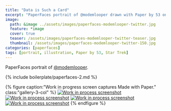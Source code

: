 ```yaml
---
title: "Data is Such a Card"
excerpt: "PaperFaces portrait of @modemlooper drawn with Paper by 53 on an iPad."
image: 
  path: &image ../assets/images/paperfaces-modemlooper-twitter.jpg 
  feature: *image
  cover: true
  teaser: /assets/images/paperfaces-modemlooper-twitter-teaser.jpg
  thumbnail: /assets/images/paperfaces-modemlooper-twitter-150.jpg
categories: [paperfaces]
tags: [portrait, illustration, Paper by 53, Star Trek]
---
```


PaperFaces portrait of [@modemlooper](https://twitter.com/modemlooper).

{% include boilerplate/paperfaces-2.md %}

{% figure caption:"Work in progress screen captures Made with Paper." class:"gallery-3-col" %}
[![Work in process screenshot](/assets/images/paperfaces-modemlooper-process-1-600.jpg)](/assets/images/paperfaces-modemlooper-process-1-lg.jpg) [![Work in process screenshot](/assets/images/paperfaces-modemlooper-process-2-600.jpg)](/assets/images/paperfaces-modemlooper-process-2-lg.jpg) [![Work in process screenshot](/assets/images/paperfaces-modemlooper-process-3-600.jpg)](/assets/images/paperfaces-modemlooper-process-3-lg.jpg) [![Work in process screenshot](/assets/images/paperfaces-modemlooper-process-4-600.jpg)](/assets/images/paperfaces-modemlooper-process-4-lg.jpg)
{% endfigure %}
